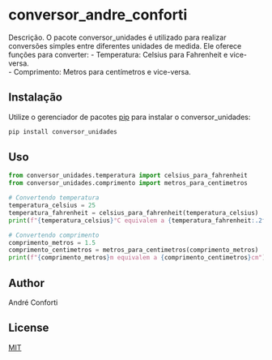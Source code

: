 # conversor_andre_conforti

Descrição. 
O pacote conversor_unidades é utilizado para realizar conversões simples entre diferentes unidades de medida. 
Ele oferece funções para converter:
	- Temperatura: Celsius para Fahrenheit e vice-versa.    
	- Comprimento: Metros para centímetros e vice-versa.

## Instalação

Utilize o gerenciador de pacotes [pip](https://pip.pypa.io/en/stable/) para instalar o conversor_unidades:

```bash
pip install conversor_unidades
```

## Uso

```python
from conversor_unidades.temperatura import celsius_para_fahrenheit
from conversor_unidades.comprimento import metros_para_centimetros

# Convertendo temperatura
temperatura_celsius = 25
temperatura_fahrenheit = celsius_para_fahrenheit(temperatura_celsius)
print(f"{temperatura_celsius}°C equivalem a {temperatura_fahrenheit:.2f}°F")

# Convertendo comprimento
comprimento_metros = 1.5
comprimento_centimetros = metros_para_centimetros(comprimento_metros)
print(f"{comprimento_metros}m equivalem a {comprimento_centimetros}cm")
```

## Author
André Conforti

## License
[MIT](https://choosealicense.com/licenses/mit/)
